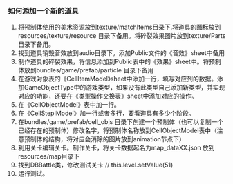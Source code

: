 
### 如何添加一个新的道具
1. 将预制体使用的美术资源放到texture/matchItems目录下.将道具的图标放到resources/texture/resource 目录下备用。将碎裂效果图片放到texture/Parts目录下备用。
2. 找到道具销毁音效放到audio目录下。添加Public文件的《音效》sheet中备用
3. 制作道具的碎裂效果，将信息添加到Public表中的《效果》sheet中。将预制体放到bundles/game/prefab/particle 目录下备用
4. 在游戏对象表的《CellItemModel》sheet中添加一行，填写对应列的数据。添加GameObjectType中的游戏类型，如果没有此类型自己添加新类型，并实现对应的功能，还要在《类型操作交换表》sheet中添加对应的操作。
5. 在《CellObjectModel》表中加一行。
6. 在《CellStepIModel》加一行或者多行，要看道具有多少个阶段。
7. 在bundles/game/prefab/cell_objs 目录下创建一个预制体（也可以复制一个已经存在的预制体）修改名字，将预制体名称放到CellObjectModel表中（注意预制体的结构，将对应会消除的图片放到animation节点下）
8. 利用关卡编辑关卡。制作关卡，将关卡数据起名为map_dataXX.json 放到resources/map目录下
9.  找到DBBattle类，修改测试关卡 //   this.level.setValue(51)
10. 运行测试。
